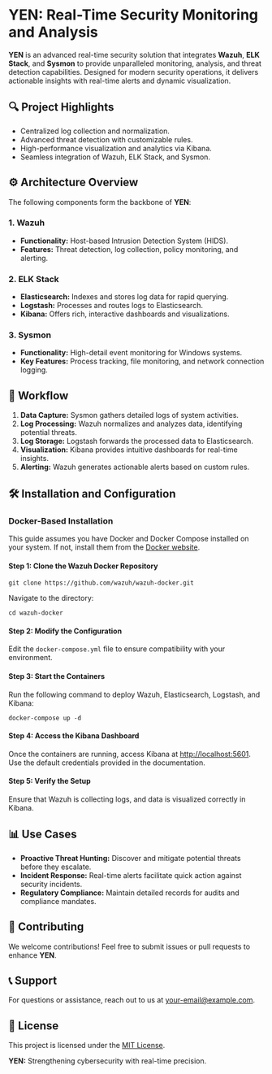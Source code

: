 
</head>
<body>
    <h1>YEN: Real-Time Security Monitoring and Analysis</h1>
    <p><strong>YEN</strong> is an advanced real-time security solution that integrates <strong>Wazuh</strong>, <strong>ELK Stack</strong>, and <strong>Sysmon</strong> to provide unparalleled monitoring, analysis, and threat detection capabilities. Designed for modern security operations, it delivers actionable insights with real-time alerts and dynamic visualization.</p>
    
   <h2>🔍 Project Highlights</h2>
    <div class="highlight">
        <ul>
            <li>Centralized log collection and normalization.</li>
            <li>Advanced threat detection with customizable rules.</li>
            <li>High-performance visualization and analytics via Kibana.</li>
            <li>Seamless integration of Wazuh, ELK Stack, and Sysmon.</li>
        </ul>
    </div>
    
   <h2>⚙️ Architecture Overview</h2>
    <p>The following components form the backbone of <strong>YEN</strong>:</p>
    <h3>1. Wazuh</h3>
    <ul>
        <li><strong>Functionality:</strong> Host-based Intrusion Detection System (HIDS).</li>
        <li><strong>Features:</strong> Threat detection, log collection, policy monitoring, and alerting.</li>
    </ul>
    <h3>2. ELK Stack</h3>
    <ul>
        <li><strong>Elasticsearch:</strong> Indexes and stores log data for rapid querying.</li>
        <li><strong>Logstash:</strong> Processes and routes logs to Elasticsearch.</li>
        <li><strong>Kibana:</strong> Offers rich, interactive dashboards and visualizations.</li>
    </ul>
    <h3>3. Sysmon</h3>
    <ul>
        <li><strong>Functionality:</strong> High-detail event monitoring for Windows systems.</li>
        <li><strong>Key Features:</strong> Process tracking, file monitoring, and network connection logging.</li>
    </ul>
    
   <h2>🚀 Workflow</h2>
    <ol>
        <li><strong>Data Capture:</strong> Sysmon gathers detailed logs of system activities.</li>
        <li><strong>Log Processing:</strong> Wazuh normalizes and analyzes data, identifying potential threats.</li>
        <li><strong>Log Storage:</strong> Logstash forwards the processed data to Elasticsearch.</li>
        <li><strong>Visualization:</strong> Kibana provides intuitive dashboards for real-time insights.</li>
        <li><strong>Alerting:</strong> Wazuh generates actionable alerts based on custom rules.</li>
    </ol>
    
  <h2>🛠️ Installation and Configuration</h2>
    <h3>Docker-Based Installation</h3>
    <p>This guide assumes you have Docker and Docker Compose installed on your system. If not, install them from the <a href="https://docs.docker.com/get-docker/" target="_blank">Docker website</a>.</p>
    
  <h4>Step 1: Clone the Wazuh Docker Repository</h4>
    <pre><code>git clone https://github.com/wazuh/wazuh-docker.git</code></pre>
    <p>Navigate to the directory:</p>
    <pre><code>cd wazuh-docker</code></pre>

   <h4>Step 2: Modify the Configuration</h4>
    <p>Edit the <code>docker-compose.yml</code> file to ensure compatibility with your environment.</p>

   <h4>Step 3: Start the Containers</h4>
    <p>Run the following command to deploy Wazuh, Elasticsearch, Logstash, and Kibana:</p>
    <pre><code>docker-compose up -d</code></pre>

   <h4>Step 4: Access the Kibana Dashboard</h4>
    <p>Once the containers are running, access Kibana at <a href="http://localhost:5601" target="_blank">http://localhost:5601</a>. Use the default credentials provided in the documentation.</p>

  <h4>Step 5: Verify the Setup</h4>
    <p>Ensure that Wazuh is collecting logs, and data is visualized correctly in Kibana.</p>
    
  <h2>📊 Use Cases</h2>
    <ul>
        <li><strong>Proactive Threat Hunting:</strong> Discover and mitigate potential threats before they escalate.</li>
        <li><strong>Incident Response:</strong> Real-time alerts facilitate quick action against security incidents.</li>
        <li><strong>Regulatory Compliance:</strong> Maintain detailed records for audits and compliance mandates.</li>
    </ul>
    
  <h2>🤝 Contributing</h2>
    <p>We welcome contributions! Feel free to submit issues or pull requests to enhance <strong>YEN</strong>.</p>
    
  <h2>📞 Support</h2>
    <p>For questions or assistance, reach out to us at <a href="mailto:your-email@example.com">your-email@example.com</a>.</p>
    
  <h2>📄 License</h2>
    <p>This project is licensed under the <a href="LICENSE">MIT License</a>.</p>
    
   <footer>
        <p><strong>YEN:</strong> Strengthening cybersecurity with real-time precision.</p>
    </footer>
</body>
</html>

